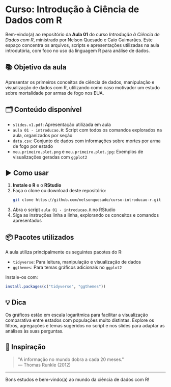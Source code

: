 
# Curso: Introdução à Ciência de Dados com R

Bem-vindo(a) ao repositório da **Aula 01** do curso *Introdução à Ciência de Dados com R*, ministrado por Nelson Quesado e Caio Guimarães. Este espaço concentra os arquivos, scripts e apresentações utilizadas na aula introdutória, com foco no uso da linguagem R para análise de dados.

## 📚 Objetivo da aula

Apresentar os primeiros conceitos de ciência de dados, manipulação e visualização de dados com R, utilizando como caso motivador um estudo sobre mortalidade por armas de fogo nos EUA.

## 🗂 Conteúdo disponível

- `slides.v1.pdf`: Apresentação utilizada em aula
- `aula 01 - introducao.R`: Script com todos os comandos explorados na aula, organizados por seção
- `data.csv`: Conjunto de dados com informações sobre mortes por arma de fogo por estado
- `meu.primeiro.plot.png` e `meu.primeiro.plot.jpg`: Exemplos de visualizações geradas com `ggplot2`

## ▶️ Como usar

1. **Instale o R** e o **RStudio**
2. Faça o clone ou download deste repositório:
   ```bash
   git clone https://github.com/nelsonquesado/curso-introducao-r.git
   ```
3. Abra o script `aula 01 - introducao.R` no RStudio
4. Siga as instruções linha a linha, explorando os conceitos e comandos apresentados

## 📦 Pacotes utilizados

A aula utiliza principalmente os seguintes pacotes do R:
- `tidyverse`: Para leitura, manipulação e visualização de dados
- `ggthemes`: Para temas gráficos adicionais no `ggplot2`

Instale-os com:

```r
install.packages(c("tidyverse", "ggthemes"))
```

## 💡 Dica

Os gráficos estão em escala logarítmica para facilitar a visualização comparativa entre estados com populações muito distintas. Explore os filtros, agregações e temas sugeridos no script e nos slides para adaptar as análises às suas perguntas.

## 🧠 Inspiração

> "A informação no mundo dobra a cada 20 meses."  
> — Thomas Runkle (2012)

---

Bons estudos e bem-vindo(a) ao mundo da ciência de dados com R!
